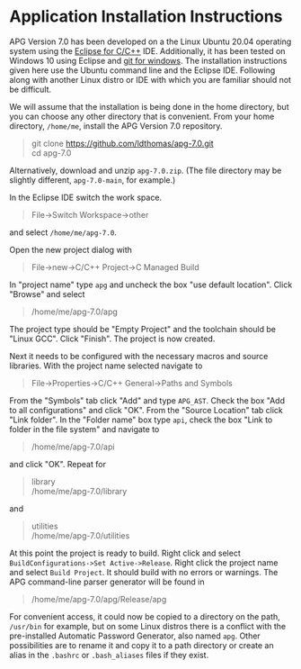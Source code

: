 ﻿# Application Installation Instructions
APG Version 7.0 has been developed on a the Linux Ubuntu 20.04 operating system using the [Eclipse for C/C++](https://www.eclipse.org/downloads/packages/) IDE. Additionally, it has been tested on Windows 10 using Eclipse and [git for windows](https://gitforwindows.org/). The installation instructions given here use the Ubuntu command line and the Eclipse IDE. Following along with another Linux distro or IDE with which you are familiar should not be difficult.


We will assume that the installation is being done in the home directory, but you can choose any other directory that is convenient. From your home directory, `/home/me`, install the APG Version 7.0 repository.
> git clone https://github.com/ldthomas/apg-7.0.git<br>
> cd apg-7.0

Alternatively, download and unzip `apg-7.0.zip`. (The file directory may be slightly different, `apg-7.0-main`, for example.)

In the Eclipse IDE switch the work space.
> File->Switch Workspace->other 

 and select `/home/me/apg-7.0`.

Open the new project dialog with
>File->new->C/C++ Project->C Managed Build

In "project name" type `apg` and uncheck the box "use default location". Click "Browse" and select
>/home/me/apg-7.0/apg

The project type should be "Empty Project" and the toolchain should be "Linux GCC". Click "Finish". The project is now created.

Next it needs to be configured with the necessary macros and source libraries. With the project name selected navigate to
>File->Properties->C/C++ General->Paths and Symbols

From the "Symbols" tab click "Add" and type `APG_AST`. Check the box "Add to all configurations" and click "OK". From the "Source Location" tab click "Link folder".  In the "Folder name" box type `api`, check the box "Link to folder in the file system" and navigate to
>/home/me/apg-7.0/api

and click "OK". Repeat for
>library<br>
>/home/me/apg-7.0/library

and
>utilities<br>
>/home/me/apg-7.0/utilities

At this point the project is ready to build. Right click and select `BuildConfigurations->Set Active->Release`. Right click the project name and select `Build Project`. It should build with no errors or warnings. The APG command-line parser generator will be found in 
>/home/me/apg-7.0/apg/Release/apg

For convenient access, it could now be copied to a directory on the path, `/usr/bin` for example, but on some Linux distros there is a conflict with the pre-installed  Automatic Password Generator, also named `apg`. Other possibilities are to rename it and copy it to a path directory or create an alias in the `.bashrc` or `.bash_aliases` files if they exist.

